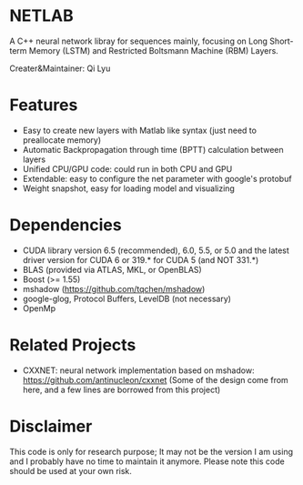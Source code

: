 # NETLAB

A C++ neural network libray for sequences mainly, 
focusing on Long Short-term Memory (LSTM)
and Restricted Boltsmann Machine (RBM) Layers.  

Creater&Maintainer: Qi Lyu

Features
=====
* Easy to create new layers with Matlab like syntax (just need to preallocate memory)
* Automatic Backpropagation through time (BPTT) calculation between layers
* Unified CPU/GPU code: could run in both CPU and GPU
* Extendable: easy to configure the net parameter with google's protobuf  
* Weight snapshot, easy for loading model and visualizing 

Dependencies
====
* CUDA library version 6.5 (recommended), 6.0, 5.5, or 5.0 and the latest driver version for CUDA 6 or 319.* for CUDA 5 (and NOT 331.*)
* BLAS (provided via ATLAS, MKL, or OpenBLAS)
* Boost (>= 1.55)
* mshadow (https://github.com/tqchen/mshadow)
* google-glog, Protocol Buffers, LevelDB (not necessary)
* OpenMp

Related Projects
=====
* CXXNET: neural network implementation based on mshadow: https://github.com/antinucleon/cxxnet (Some of the design
 come from here, and a few lines are borrowed from this project)
 
Disclaimer
====
This code is only for research purpose; 
It may not be the version I am using and I probably have no time to maintain it anymore. 
Please note this code should be used at your own risk. 
